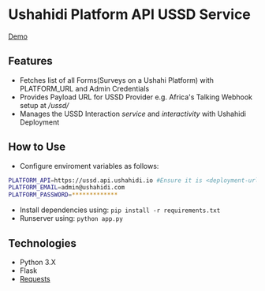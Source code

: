 # Ushahidi Platform API USSD Service

[Demo](https://ushahidi-ussd.herokuapp.com/)

## Features
- Fetches list of all Forms(Surveys on a Ushahi Platform) with PLATFORM_URL and Admin Credentials
- Provides Payload URL for USSD Provider e.g. Africa's Talking Webhook setup at *<service-url>/ussd/*
- Manages the USSD Interaction *service* and *interactivity* with Ushahidi Deployment

## How to Use

- Configure enviroment variables as follows:
```bash
PLATFORM_API=https://ussd.api.ushahidi.io #Ensure it is <deployment-url>.api.ushahidi.io
PLATFORM_EMAIL=admin@ushahidi.com
PLATFORM_PASSWORD=*************
```
- Install dependencies using: `pip install -r requirements.txt`
- Runserver using: `python app.py`

## Technologies
- Python 3.X
- Flask
- [Requests](https://2.python-requests.org/en/master/)
